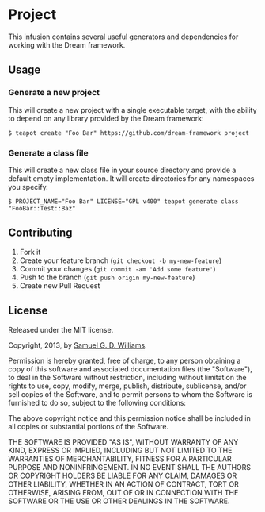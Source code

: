 # Project

This infusion contains several useful generators and dependencies for working with the Dream framework.

## Usage

### Generate a new project

This will create a new project with a single executable target, with the ability to depend on any library provided by the Dream framework:

	$ teapot create "Foo Bar" https://github.com/dream-framework project

### Generate a class file

This will create a new class file in your source directory and provide a default empty implementation. It will create directories for any namespaces you specify.

	$ PROJECT_NAME="Foo Bar" LICENSE="GPL v400" teapot generate class "FooBar::Test::Baz"

## Contributing

1. Fork it
2. Create your feature branch (`git checkout -b my-new-feature`)
3. Commit your changes (`git commit -am 'Add some feature'`)
4. Push to the branch (`git push origin my-new-feature`)
5. Create new Pull Request

## License

Released under the MIT license.

Copyright, 2013, by [Samuel G. D. Williams](http://www.codeotaku.com/samuel-williams).

Permission is hereby granted, free of charge, to any person obtaining a copy
of this software and associated documentation files (the "Software"), to deal
in the Software without restriction, including without limitation the rights
to use, copy, modify, merge, publish, distribute, sublicense, and/or sell
copies of the Software, and to permit persons to whom the Software is
furnished to do so, subject to the following conditions:

The above copyright notice and this permission notice shall be included in
all copies or substantial portions of the Software.

THE SOFTWARE IS PROVIDED "AS IS", WITHOUT WARRANTY OF ANY KIND, EXPRESS OR
IMPLIED, INCLUDING BUT NOT LIMITED TO THE WARRANTIES OF MERCHANTABILITY,
FITNESS FOR A PARTICULAR PURPOSE AND NONINFRINGEMENT. IN NO EVENT SHALL THE
AUTHORS OR COPYRIGHT HOLDERS BE LIABLE FOR ANY CLAIM, DAMAGES OR OTHER
LIABILITY, WHETHER IN AN ACTION OF CONTRACT, TORT OR OTHERWISE, ARISING FROM,
OUT OF OR IN CONNECTION WITH THE SOFTWARE OR THE USE OR OTHER DEALINGS IN
THE SOFTWARE.
